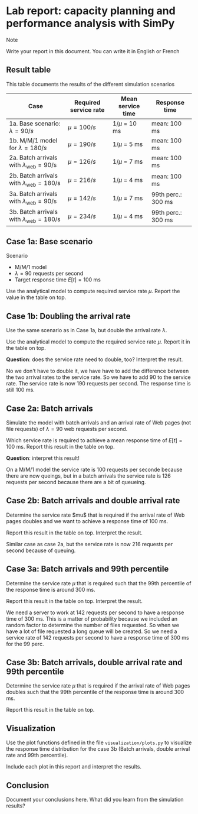 Lab report: capacity planning and performance analysis with SimPy
========================================================================

> [!NOTE]
> Write your report in this document. You can write it in English or French

Result table
------------

This table documents the results of the different simulation scenarios

| Case                                                   | Required service rate | Mean service time  | Response time      |
|--------------------------------------------------------|-----------------------|--------------------|--------------------|
| 1a. Base scenario: $\lambda = 90/s$                    | $\mu = 100 /s$        | $1/\mu$ = 10 ms    | mean: 100 ms       |
| 1b. M/M/1 model for $\lambda = 180/s$                  | $\mu = 190    /s$     | $1/\mu$ = 5  ms    | mean: 100 ms       |
| 2a. Batch arrivals with $\lambda_\text{web} = 90$/s    | $\mu = 126    /s$     | $1/\mu$ = 7     ms | mean: 100 ms       |
| 2b. Batch arrivals with $\lambda_\text{web} = 180$/s   | $\mu = 216    /s$     | $1/\mu$ = 4     ms | mean: 100 ms       |
| 3a. Batch arrivals with $\lambda_\text{web} = 90$/s    | $\mu = 142    /s$     | $1/\mu$ = 7     ms | 99th perc.: 300 ms |
| 3b. Batch arrivals with $\lambda_\text{web} = 180$/s   | $\mu = 234    /s$     | $1/\mu$ = 4     ms | 99th perc.: 300 ms |



Case 1a: Base scenario
----------------------

Scenario

- M/M/1 model
- $\lambda = 90$ requests per second
- Target response time $E[t] = 100$ ms

Use the analytical model to compute required service rate $\mu$. Report the value in the table on top.



Case 1b: Doubling the arrival rate
----------------------------------

Use the same scenario as in Case 1a, but double the arrival rate $\lambda$.

Use the analytical model to compute the required service rate $\mu$. Report it in the table on top.

**Question**: does the service rate need to double, too? Interpret the result.

No we don't have to double it, we have have to add the difference between the two arrival rates to the service rate. So we have to add 90 to the service rate. The service rate is now 190 requests per second. The response time is still 100 ms.

Case 2a: Batch arrivals
-----------------------

Simulate the model with batch arrivals and an arrival rate of Web pages (not file requests) of $\lambda = 90$ web requests per second.

Which service rate is required to achieve a mean response time of $E[t] = 100$ ms. Report this result in the table on top.

**Question**: interpret this result!

On a M/M/1 model the service rate is 100 requests per seconde because there are now queings, but in a batch arrivals the service rate is 126 requests per second because there are a bit of queueing.

Case 2b: Batch arrivals and double arrival rate
-----------------------------------------------

Determine the service rate \$mu$ that is required if the arrival rate of Web pages doubles and we want to achieve a response time of 100 ms.

Report this result in the table on top. Interpret the result.

Similar case as case 2a, but the service rate is now 216 requests per second because of queuing.

Case 3a: Batch arrivals and 99th percentile
-------------------------------------------

Determine the service rate $\mu$ that is required such that the 99th percentile of the response time is around 300 ms.

Report this result in the table on top. Interpret the result.

We need a server to work at 142 requests per second to have a response time of 300 ms. This is a matter of probability because we included an random factor to determine the number of files requested. So when we have a lot of file requested a long queue will be created. So we need a service rate of 142 requests per second to have a response time of 300 ms for the 99 perc.

Case 3b: Batch arrivals, double arrival rate and 99th percentile
----------------------------------------------------------------

Determine the service rate $\mu$ that is required if the arrival rate of Web pages doubles such that the 99th percentile of the response time is around 300 ms.

Report this result in the table on top.



Visualization
-------------

Use the plot functions defined in the file `visualization/plots.py` to visualize the response time distribution for the case 3b (Batch arrivals, double arrival rate and 99th percentile).

Include each plot in this report and interpret the results.



Conclusion
----------

Document your conclusions here. What did you learn from the simulation results?
